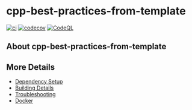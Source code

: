 # cpp-best-practices-from-template

[![ci](https://github.com/rukkitikki/cpp-best-practices-from-template/actions/workflows/ci.yml/badge.svg)](https://github.com/rukkitikki/cpp-best-practices-from-template/actions/workflows/ci.yml)
[![codecov](https://codecov.io/gh/rukkitikki/cpp-best-practices-from-template/branch/main/graph/badge.svg)](https://codecov.io/gh/rukkitikki/cpp-best-practices-from-template)
[![CodeQL](https://github.com/rukkitikki/cpp-best-practices-from-template/actions/workflows/codeql-analysis.yml/badge.svg)](https://github.com/rukkitikki/cpp-best-practices-from-template/actions/workflows/codeql-analysis.yml)

## About cpp-best-practices-from-template



## More Details

 * [Dependency Setup](README_dependencies.md)
 * [Building Details](README_building.md)
 * [Troubleshooting](README_troubleshooting.md)
 * [Docker](README_docker.md)
